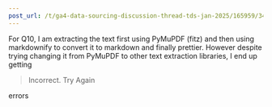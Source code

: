 ```yaml
---
post_url: /t/ga4-data-sourcing-discussion-thread-tds-jan-2025/165959/34
---
```

For Q10, I am extracting the text first using PyMuPDF (fitz) and then using markdownify to convert it to markdown and finally prettier. However despite trying changing it from PyMuPDF to other text extraction libraries, I end up getting

> Incorrect. Try Again

errors